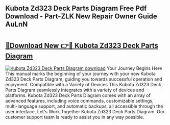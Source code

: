 ## Kubota Zd323 Deck Parts Diagram Free Pdf Download - Part-ZLK New Repair Owner Guide AuLnN

# <h2><a href="http://dfpg32.blite.top/?on=Kubota+Zd323+Deck+Parts+Diagram">🔗Download New 👉🔴 Kubota Zd323 Deck Parts Diagram</a></h2>

[![Kubota Zd323 Deck Parts Diagram download](https://i.imgur.com/lujVjoI.png)](http://dfpg32.blite.top/?on=Kubota+Zd323+Deck+Parts+Diagram)
Your Journey Begins Here This manual marks the beginning of your journey with your new Kubota Zd323 Deck Parts Diagram, guiding you towards successful operation and enjoyment. Compatible with a Variety of Devices This Kubota Zd323 Deck Parts Diagram seamlessly integrates with a variety of devices and platforms. Kubota Zd323 Deck Parts Diagram comes with an array of advanced features, including voice commands, customizable settings, multi-language support, and automatic backups, all accessible through the user interface. Let's Work Together Kubota Zd323 Deck Parts Diagram. Our customer support team is ready to assist you in any way possible.
